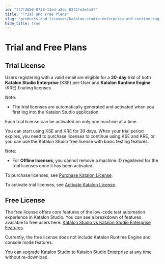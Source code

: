 ```yaml
---
id: "f47f2650-0738-11ed-a2dc-0242fe3e4a3f"
title: "Trial and Free Plans"
slug: "products-and-licenses/katalon-studio-enterprise-and-runtime-engine-licenses/trial-and-free-plans"
hide_title: true
---
```

    

# <a id="id_trial-free-plans" class="anchor_top_offset"/><a id="ariaid-title1" class="anchor_top_offset"/>Trial and Free Plans

    
    
  

## <a id="id_1" class="anchor_top_offset"/>Trial License

<p xmlns="http://www.w3.org/1999/xhtml" className="p">Users registering with a valid email are eligible for a <strong className="ph b">30-day</strong> trial of both <strong className="ph b">Katalon Studio Enterprise</strong> (KSE) per-User and <strong className="ph b">Katalon Runtime Engine</strong> (KRE) floating licenses.</p> 
<div xmlns="http://www.w3.org/1999/xhtml" className="note note note_note"><span className="note__title">Note:</span> 
  <p className="p">
  </p><div className="p">
    <ul className="ul"><li className="li">The trial licenses are automatically generated and activated when you first log into the Katalon Studio application.</li></ul>
  </div>
</div>
<p xmlns="http://www.w3.org/1999/xhtml" className="p">Each trial license can be activated on only one machine at a time.</p> 
<p xmlns="http://www.w3.org/1999/xhtml" className="p">You can start using KSE and KRE for 30 days. When your trial period expires, you need to purchase licenses to continue using KSE and KRE, or you can use the Katalon Studio free license with basic testing features.</p> 
<div xmlns="http://www.w3.org/1999/xhtml" className="note note note_note"><span className="note__title">Note:</span> 
  <p className="p">
  </p><div className="p">
    <ul className="ul"><li className="li">
        <p className="p">For <strong className="ph b">Offline licenses</strong>, you cannot remove a machine ID registered for the trial licenses once it has been activated.</p>
      </li></ul>
  </div>
</div>
<p xmlns="http://www.w3.org/1999/xhtml" className="p">To purchase licenses, see <a className="xref" href="/docs/products-and-licenses/license-administration/purchases-and-billing/purchase-katalon-licenses">Purchase Katalon License</a>.</p> 
<p xmlns="http://www.w3.org/1999/xhtml" className="p">To activate trial licenses, see <a className="xref" href="/docs/products-and-licenses/katalon-studio-enterprise-and-runtime-engine-licenses/activate-katalon-license">Activate Katalon License</a>.</p> 

## <a id="id_2" class="anchor_top_offset"/>Free License

<p xmlns="http://www.w3.org/1999/xhtml" className="p">The free license offers core features of the low-code test   automation experience in Katalon Studio. You can see a breakdown of   features available to free users here: <a className="xref" href="/docs/products-and-licenses/katalon-studio-enterprise-and-runtime-engine-licenses/katalon-studio-vs-katalon-studio-enterprise-features">Katalon Studio vs Katalon Studio Enterprise Features</a>.</p> 
<p xmlns="http://www.w3.org/1999/xhtml" className="p">Currently, the free license does not include Katalon Runtime   Engine and console mode features.</p> 
<p xmlns="http://www.w3.org/1999/xhtml" className="p">You can upgrade Katalon Studio to Katalon Studio Enterprise at   any time without re-download.</p> 
